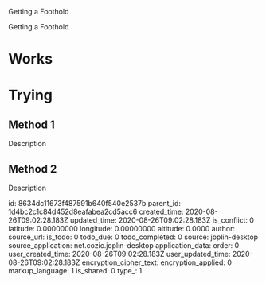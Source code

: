 Getting a Foothold

Getting a Foothold

# Works

# Trying
## Method 1
Description

## Method 2
Description


id: 8634dc11673f487591b640f540e2537b
parent_id: 1d4bc2c1c84d452d8eafabea2cd5acc6
created_time: 2020-08-26T09:02:28.183Z
updated_time: 2020-08-26T09:02:28.183Z
is_conflict: 0
latitude: 0.00000000
longitude: 0.00000000
altitude: 0.0000
author: 
source_url: 
is_todo: 0
todo_due: 0
todo_completed: 0
source: joplin-desktop
source_application: net.cozic.joplin-desktop
application_data: 
order: 0
user_created_time: 2020-08-26T09:02:28.183Z
user_updated_time: 2020-08-26T09:02:28.183Z
encryption_cipher_text: 
encryption_applied: 0
markup_language: 1
is_shared: 0
type_: 1